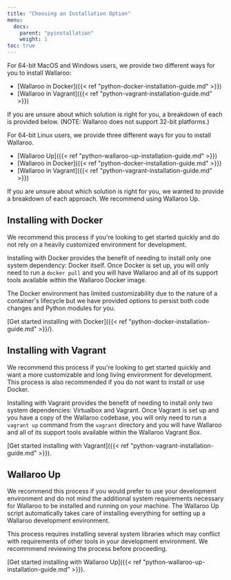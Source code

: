 ```yaml
---
title: "Choosing an Installation Option"
menu:
  docs:
    parent: "pyinstallation"
    weight: 1
toc: true
---
```

For 64-bit MacOS and Windows users, we provide two different ways for you to install Wallaroo:

- [Wallaroo in Docker]({{< ref "python-docker-installation-guide.md" >}})
- [Wallaroo in Vagrant]({{< ref "python-vagrant-installation-guide.md" >}})

If you are unsure about which solution is right for you, a breakdown of each is provided below. (NOTE: Wallaroo does not support 32-bit platforms.)

For 64-bit Linux users, we provide three different ways for you to install Wallaroo.

- [Wallaroo Up]({{< ref "python-wallaroo-up-installation-guide.md" >}})
- [Wallaroo in Docker]({{< ref "python-docker-installation-guide.md" >}})
- [Wallaroo in Vagrant]({{< ref "python-vagrant-installation-guide.md" >}})

If you are unsure about which solution is right for you, we wanted to provide a breakdown of each approach. We recommend using Wallaroo Up.

## Installing with Docker

We recommend this process if you're looking to get started quickly and do not rely on a heavily customized environment for development.

Installing with Docker provides the benefit of needing to install only one system dependency: Docker itself. Once Docker is set up, you will only need to run a `docker pull` and you will have Wallaroo and all of its support tools available within the Wallaroo Docker image.

The Docker environment has limited customizability due to the nature of a container's lifecycle but we have provided options to persist both code changes and Python modules for you.

[Get started installing with Docker]({{< ref "python-docker-installation-guide.md" >}}/).

## Installing with Vagrant

We recommend this process if you're looking to get started quickly and want a more customizable and long living environment for development. This process is also recommended if you do not want to install or use Docker.

Installing with Vagrant provides the benefit of needing to install only two system dependencies: Virtualbox and Vagrant. Once Vagrant is set up and you have a copy of the Wallaroo codebase, you will only need to run a `vagrant up` command from the `vagrant` directory and you will have Wallaroo and all of its support tools available within the Wallaroo Vagrant Box.

[Get started installing with Vagrant]({{< ref "python-vagrant-installation-guide.md" >}}).

## Wallaroo Up

We recommend this process if you would prefer to use your development environment and do not mind the additional system requirements necessary for Wallaroo to be installed and running on your machine. The Wallaroo Up script automatically takes care of installing everything for setting up a Wallaroo development environment.

This process requires installing several system libraries which may conflict with requirements of other tools in your development environment. We recommmend reviewing the process before proceeding.

[Get started installing with Wallaroo Up]({{< ref "python-wallaroo-up-installation-guide.md" >}}).
